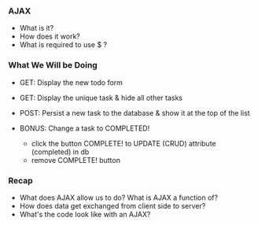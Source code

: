 ### AJAX

- What is it?
- How does it work?
- What is required to use $ ?

### What We Will be Doing

- GET: Display the new todo form
- GET: Display the unique task & hide all other tasks
- POST: Persist a new task to the database & show it at the top of the list

- BONUS: Change a task to COMPLETED!
  - click the button COMPLETE! to UPDATE (CRUD) attribute (completed) in db
  - remove COMPLETE! button

### Recap

- What does AJAX allow us to do? What is AJAX a function of?
- How does data get exchanged from client side to server?
- What's the code look like with an AJAX?
